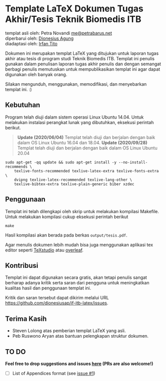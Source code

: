 Template LaTeX Dokumen Tugas Akhir/Tesis Teknik Biomedis ITB
========================================================
templat asli oleh: Petra Novandi <me@petrabarus.net>  
diperbarui oleh: [Dionesius Agung](https://github.com/dionesiusap)  
diadaptasi oleh: [Irfan Tito](https://github.com/titoirfan)

Dokumen ini merupakan templat LaTeX yang ditujukan untuk laporan
tugas akhir atau tesis di program studi Teknik Biomedis ITB. Templat ini 
penulis gunakan dalam penulisan laporan tugas akhir penulis dan dengan semangat
berbagi penulis memutuskan untuk mempublikasikan templat ini agar
dapat digunakan oleh banyak orang.

Silakan mengunduh, menggunakan, memodifikasi, dan menyebarkan
templat ini. :)


Kebutuhan
---------

Program telah diuji dalam sistem operasi Linux Ubuntu 14.04. Untuk melakukan instalasi
perangkat lunak yang dibutuhkan, eksekusi perintah berikut.

> **Update (2020/06/04)** Templat telah diuji dan berjalan dengan baik dalam OS Linux
> Ubuntu 16.04 dan 18.04.
> **Update (2020/09/28)** Templat telah diuji dan berjalan dengan baik dalam OS Linux
> Ubuntu 20.04

```
sudo apt-get -qq update && sudo apt-get install -y --no-install-recommends \
    texlive-fonts-recommended texlive-latex-extra texlive-fonts-extra \
    dvipng texlive-latex-recommended texlive-lang-other \
    texlive-bibtex-extra texlive-plain-generic biber xzdec
```

Penggunaan
----------

Templat ini telah dilengkapi oleh skrip untuk melakukan kompilasi
Makefile. Untuk melakukan kompilasi cukup eksekusi perintah berikut

```
make
```

Hasil kompilasi akan berada pada berkas `output/tesis.pdf`.

Agar menulis dokumen lebih mudah bisa juga menggunakan aplikasi tex editor seperti
[TeXstudio](https://www.texstudio.org/) atau [overleaf](https://www.overleaf.com).

Kontribusi
----------

Templat ini dapat digunakan secara gratis, akan tetapi penulis sangat
berharap adanya kritik serta saran dari pengguna untuk meningkatkan
kualitas hasil dan penggunaan templat ini.

[comment]: <> (temporary change to link biar gk bingung)
Kritik dan saran tersebut dapat dikirim melalui URL
<https://github.com/dionesiusap/if-itb-latex/issues>.

Terima Kasih
-----------

* Steven Lolong atas pemberian templat LaTeX yang asli.
* Peb Ruswono Aryan atas bantuan pelengkapan struktur dokumen.

TO DO
-----
**Feel free to drop suggestions and issues [here](https://github.com/dionesiusap/if-itb-latex/issues) (PRs are also welcome!)**

- [ ] List of Appendices format (see [issue #1](https://github.com/dionesiusap/if-itb-latex/issues/1))
